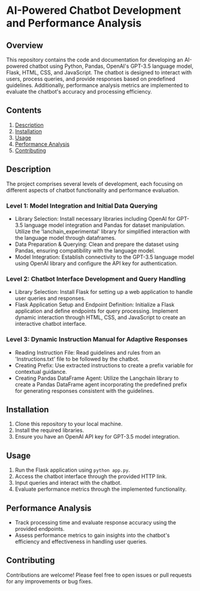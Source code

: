 # AI-Powered Chatbot Development and Performance Analysis

## Overview
This repository contains the code and documentation for developing an AI-powered chatbot using Python, Pandas, OpenAI's GPT-3.5 language model, Flask, HTML, CSS, and JavaScript. The chatbot is designed to interact with users, process queries, and provide responses based on predefined guidelines. Additionally, performance analysis metrics are implemented to evaluate the chatbot's accuracy and processing efficiency.

## Contents
1. [Description](#description)
2. [Installation](#installation)
3. [Usage](#usage)
4. [Performance Analysis](#performance-analysis)
5. [Contributing](#contributing)

## Description
The project comprises several levels of development, each focusing on different aspects of chatbot functionality and performance evaluation.

### Level 1: Model Integration and Initial Data Querying
- Library Selection: Install necessary libraries including OpenAI for GPT-3.5 language model integration and Pandas for dataset manipulation. Utilize the 'lanchain_experimental' library for simplified interaction with the language model through dataframes.
- Data Preparation & Querying: Clean and prepare the dataset using Pandas, ensuring compatibility with the language model.
- Model Integration: Establish connectivity to the GPT-3.5 language model using OpenAI library and configure the API key for authentication.

### Level 2: Chatbot Interface Development and Query Handling
- Library Selection: Install Flask for setting up a web application to handle user queries and responses.
- Flask Application Setup and Endpoint Definition: Initialize a Flask application and define endpoints for query processing. Implement dynamic interaction through HTML, CSS, and JavaScript to create an interactive chatbot interface.
  
### Level 3: Dynamic Instruction Manual for Adaptive Responses
- Reading Instruction File: Read guidelines and rules from an 'Instructions.txt' file to be followed by the chatbot.
- Creating Prefix: Use extracted instructions to create a prefix variable for contextual guidance.
- Creating Pandas DataFrame Agent: Utilize the Langchain library to create a Pandas DataFrame agent incorporating the predefined prefix for generating responses consistent with the guidelines.

## Installation
1. Clone this repository to your local machine.
2. Install the required libraries.
3. Ensure you have an OpenAI API key for GPT-3.5 model integration.

## Usage
1. Run the Flask application using `python app.py`.
2. Access the chatbot interface through the provided HTTP link.
3. Input queries and interact with the chatbot.
4. Evaluate performance metrics through the implemented functionality.

## Performance Analysis
- Track processing time and evaluate response accuracy using the provided endpoints.
- Assess performance metrics to gain insights into the chatbot's efficiency and effectiveness in handling user queries.

## Contributing
Contributions are welcome! Please feel free to open issues or pull requests for any improvements or bug fixes.
